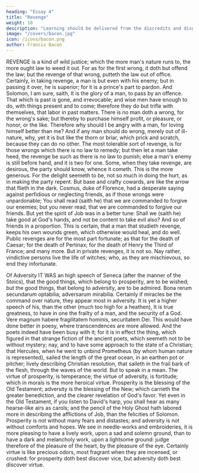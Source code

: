 ```yaml
---
heading: "Essay 4"
title: "Revenge"
weight: 10
description: "Learning should be delivered from the discredits and disgraces which it has received from disguised ignorance"
image: "/covers/bacon.jpg"
icon: /icons/bacon.png
author: Francis Bacon
---
```




REVENGE is a kind of wild justice; which the more man's nature runs to, the more ought law to weed it out. For as for the first wrong, it doth but offend the law; but the revenge of that wrong, putteth the law out of office. Certainly, in taking revenge, a man is but even with his enemy; but in passing it over, he is superior; for it is a prince's part to pardon. And Solomon, I am sure, saith, It is the glory of a man, to pass by an offence. That which is past is gone, and irrevocable; and wise men have enough to do, with things present and to come; therefore they do but trifle with themselves, that labor in past matters. There is no man doth a wrong, for the wrong's sake; but thereby to purchase himself profit, or pleasure, or honor, or the like. Therefore why should I be angry with a man, for loving himself better than me? And if any man should do wrong, merely out of ill-nature, why, yet it is but like the thorn or briar, which prick and scratch, because they can do no other. The most tolerable sort of revenge, is for those wrongs which there is no law to remedy; but then let a man take heed, the revenge be such as there is no law to punish; else a man's enemy is still before hand, and it is two for one. Some, when they take revenge, are desirous, the party should know, whence it cometh. This is the more generous. For the delight seemeth to be, not so much in doing the hurt, as in making the party repent. But base and crafty cowards, are like the arrow that flieth in the dark. Cosmus, duke of Florence, had a desperate saying against perfidious or neglecting friends, as if those wrongs were unpardonable; You shall read (saith he) that we are commanded to forgive our enemies; but you never read, that we are commanded to forgive our friends. But yet the spirit of Job was in a better tune: Shall we (saith he) take good at God's hands, and not be content to take evil also? And so of friends in a proportion. This is certain, that a man that studieth revenge, keeps his own wounds green, which otherwise would heal, and do well. Public revenges are for the most part fortunate; as that for the death of Caesar; for the death of Pertinax; for the death of Henry the Third of France; and many more. But in private revenges, it is not so. Nay rather, vindictive persons live the life of witches; who, as they are mischievous, so end they infortunate.






Of Adversity
IT WAS an high speech of Seneca (after the manner of the Stoics), that the good things, which belong to prosperity, are to be wished; but the good things, that belong to adversity, are to be admired. Bona rerum secundarum optabilia; adversarum mirabilia. Certainly if miracles be the command over nature, they appear most in adversity. It is yet a higher speech of his, than the other (much too high for a heathen), It is true greatness, to have in one the frailty of a man, and the security of a God. Vere magnum habere fragilitatem hominis, securitatem Dei. This would have done better in poesy, where transcendences are more allowed. And the poets indeed have been busy with it; for it is in effect the thing, which figured in that strange fiction of the ancient poets, which seemeth not to be without mystery; nay, and to have some approach to the state of a Christian; that Hercules, when he went to unbind Prometheus (by whom human nature is represented), sailed the length of the great ocean, in an earthen pot or pitcher; lively describing Christian resolution, that saileth in the frail bark of the flesh, through the waves of the world. But to speak in a mean. The virtue of prosperity, is temperance; the virtue of adversity, is fortitude; which in morals is the more heroical virtue. Prosperity is the blessing of the Old Testament; adversity is the blessing of the New; which carrieth the greater benediction, and the clearer revelation of God's favor. Yet even in the Old Testament, if you listen to David's harp, you shall hear as many hearse-like airs as carols; and the pencil of the Holy Ghost hath labored more in describing the afflictions of Job, than the felicities of Solomon. Prosperity is not without many fears and distastes; and adversity is not without comforts and hopes. We see in needle-works and embroideries, it is more pleasing to have a lively work, upon a sad and solemn ground, than to have a dark and melancholy work, upon a lightsome ground: judge therefore of the pleasure of the heart, by the pleasure of the eye. Certainly virtue is like precious odors, most fragrant when they are incensed, or crushed: for prosperity doth best discover vice, but adversity doth best discover virtue.





